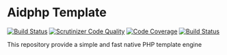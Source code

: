 # Aidphp Template

[![Build Status](https://scrutinizer-ci.com/g/aidphp/template/badges/build.png?b=master)](https://scrutinizer-ci.com/g/aidphp/template/build-status/master)
[![Scrutinizer Code Quality](https://scrutinizer-ci.com/g/aidphp/template/badges/quality-score.png?b=master)](https://scrutinizer-ci.com/g/aidphp/template/?branch=master)
[![Code Coverage](https://scrutinizer-ci.com/g/aidphp/template/badges/coverage.png?b=master)](https://scrutinizer-ci.com/g/aidphp/template/?branch=master)
[![Build Status](https://travis-ci.org/aidphp/template.svg?branch=master)](https://travis-ci.org/aidphp/template)

This repository provide a simple and fast native PHP template engine